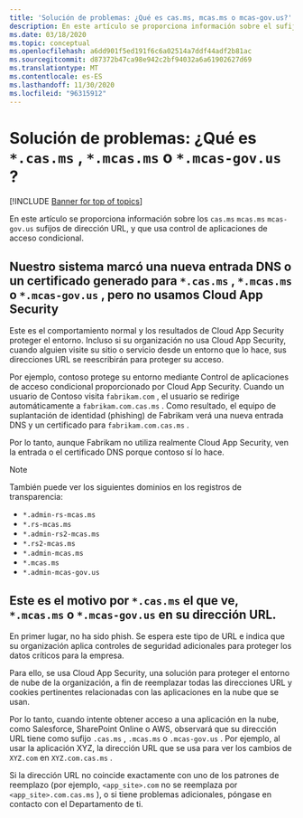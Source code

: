 ```yaml
---
title: 'Solución de problemas: ¿Qué es cas.ms, mcas.ms o mcas-gov.us?'
description: En este artículo se proporciona información sobre el sufijo de dirección URL cas.ms, mcas.ms o mcas-gov.us que usa Control de aplicaciones de acceso condicional.
ms.date: 03/18/2020
ms.topic: conceptual
ms.openlocfilehash: a6dd901f5ed191f6c6a02514a7ddf44adf2b81ac
ms.sourcegitcommit: d87372b47ca98e942c2bf94032a6a61902627d69
ms.translationtype: MT
ms.contentlocale: es-ES
ms.lasthandoff: 11/30/2020
ms.locfileid: "96315912"
---
```

# <a name="troubleshooting---what-is-casms-mcasms-or-mcas-govus"></a>Solución de problemas: ¿Qué es `*.cas.ms` , `*.mcas.ms` o `*.mcas-gov.us` ?

[!INCLUDE [Banner for top of topics](includes/banner.md)]

En este artículo se proporciona información sobre los `cas.ms` `mcas.ms` `mcas-gov.us` sufijos de dirección URL, y que usa control de aplicaciones de acceso condicional.

## <a name="our-system-flagged-a-new-dns-entry-or-generated-certificate-for-casms-mcasms-or-mcas-govus-but-we-dont-use-cloud-app-security"></a>Nuestro sistema marcó una nueva entrada DNS o un certificado generado para `*.cas.ms` , `*.mcas.ms` o `*.mcas-gov.us` , pero no usamos Cloud App Security

Este es el comportamiento normal y los resultados de Cloud App Security proteger el entorno. Incluso si su organización no usa Cloud App Security, cuando alguien visite su sitio o servicio desde un entorno que lo hace, sus direcciones URL se reescribirán para proteger su acceso.

Por ejemplo, contoso protege su entorno mediante Control de aplicaciones de acceso condicional proporcionado por Cloud App Security. Cuando un usuario de Contoso visita `fabrikam.com` , el usuario se redirige automáticamente a `fabrikam.com.cas.ms` . Como resultado, el equipo de suplantación de identidad (phishing) de Fabrikam verá una nueva entrada DNS y un certificado para `fabrikam.com.cas.ms` .

Por lo tanto, aunque Fabrikam no utiliza realmente Cloud App Security, ven la entrada o el certificado DNS porque contoso sí lo hace.

> [!NOTE]
> También puede ver los siguientes dominios en los registros de transparencia:
>
> - `*.admin-rs-mcas.ms`
> - `*.rs-mcas.ms`
> - `*.admin-rs2-mcas.ms`
> - `*.rs2-mcas.ms`
> - `*.admin-mcas.ms`
> - `*.mcas.ms`
> - `*.admin-mcas-gov.us`

## <a name="heres-why-you-see-casms-mcasms-or-mcas-govus-in-your-url"></a>Este es el motivo por `*.cas.ms` el que ve, `*.mcas.ms` o `*.mcas-gov.us` en su dirección URL.

En primer lugar, no ha sido phish. Se espera este tipo de URL e indica que su organización aplica controles de seguridad adicionales para proteger los datos críticos para la empresa.

Para ello, se usa Cloud App Security, una solución para proteger el entorno de nube de la organización, a fin de reemplazar todas las direcciones URL y cookies pertinentes relacionadas con las aplicaciones en la nube que se usan.

Por lo tanto, cuando intente obtener acceso a una aplicación en la nube, como Salesforce, SharePoint Online o AWS, observará que su dirección URL tiene como sufijo `.cas.ms` , `.mcas.ms` o `.mcas-gov.us` . Por ejemplo, al usar la aplicación XYZ, la dirección URL que se usa para ver los cambios de `XYZ.com` en `XYZ.com.cas.ms` .

Si la dirección URL no coincide exactamente con uno de los patrones de reemplazo (por ejemplo, `<app_site>.com` no se reemplaza por `<app_site>.com.cas.ms` ), o si tiene problemas adicionales, póngase en contacto con el Departamento de ti.
